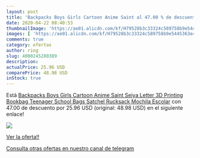 ```yaml
---
layout: post
title: 'Backpacks Boys Girls Cartoon Anime Saint al 47.00 % de descuento'
date: 2020-04-22 08:40:53
thumbnailImage: 'https://ae01.alicdn.com/kf/H79528b3c33324c589758b9e5445363e4P/Backpacks-Boys-Girls-Cartoon-Anime-Saint-Seiya-Letter-3D-Printing-Bookbag-Teenager-School-Bags-Satchel-Rucksack.jpg_350x350._SL200_.jpg'
images: [ 'https://ae01.alicdn.com/kf/H79528b3c33324c589758b9e5445363e4P/Backpacks-Boys-Girls-Cartoon-Anime-Saint-Seiya-Letter-3D-Printing-Bookbag-Teenager-School-Bags-Satchel-Rucksack.jpg_350x350._SL200_.jpg' ]
comments: true
category: ofertas
author: ring
slug: 4000245280389
description:
actualPrice: 25.96 USD
comparePrice: 48.98 USD
inStock: true
---
```


Está [Backpacks Boys Girls Cartoon Anime Saint Seiya Letter 3D Printing Bookbag Teenager School Bags Satchel Rucksack Mochila Escolar](https://www.amazon.com/dp/4000245280389/?tag=redken08-20) con 47.00 de descuento por 25.96 USD (original: 48.98 USD) en el siguiente enlace!

[![](https://ae01.alicdn.com/kf/H79528b3c33324c589758b9e5445363e4P/Backpacks-Boys-Girls-Cartoon-Anime-Saint-Seiya-Letter-3D-Printing-Bookbag-Teenager-School-Bags-Satchel-Rucksack.jpg_350x350._SL200_.jpg)](https://www.amazon.com/dp/4000245280389/?tag=redken08-20)

[Ver la oferta!!](https://www.amazon.com/dp/4000245280389/?tag=redken08-20)

[Consulta otras ofertas en nuestro canal de telegram](https://t.me/s/ofertas25)
